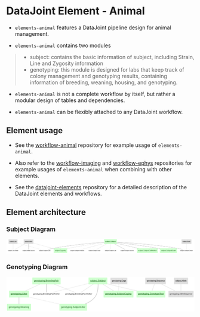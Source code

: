 # DataJoint Element - Animal

+ `elements-animal` features a DataJoint pipeline design for animal management.

+ `elements-animal` contains two modules
>+ subject: contains the basic information of subject, including Strain, Line and Zygosity information
>+ genotyping: this module is designed for labs that keep track of colony management and genotyping results, containing information of breeding, weaning, housing, and genotyping.

+ `elements-animal` is not a complete workflow by itself, but rather a modular design of tables and dependencies.

+ `elements-animal` can be flexibly attached to any DataJoint workflow.

## Element usage

+ See the [workflow-animal](https://github.com/datajoint/workflow-animal) repository for example usage of `elements-animal`.

+ Also refer to the [workflow-imaging](https://github.com/datajoint/workflow-imaging) and [workflow-ephys](https://github.com/datajoint/workflow-ephys) repositories for example usages of `elements-animal` when combining with other elements.

+ See the [datajoint-elements](https://github.com/datajoint/datajoint-elements) repository for a detailed description of the DataJoint elements and workflows.

## Element architecture

### Subject Diagram
![subject diagram](images/subject_diagram.svg)

### Genotyping Diagram
![genotyping diagram](images/genotyping_diagram.svg)
